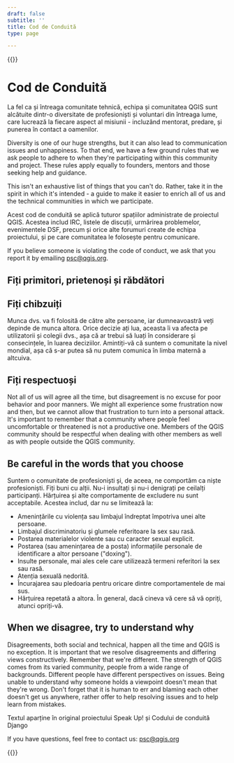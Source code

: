 ```yaml
---
draft: false
subtitle: ''
title: Cod de Conduită
type: page

---
```

{{<content-start classes="content narrow" >}}
# Cod de Conduită
La fel ca și întreaga comunitate tehnică, echipa și comunitatea QGIS sunt alcătuite dintr-o diversitate de profesioniști și voluntari din întreaga lume, care lucrează la fiecare aspect al misiunii - incluzând mentorat, predare, și punerea în contact a oamenilor.

Diversity is one of our huge strengths, but it can also lead to communication issues and unhappiness. To that end, we have a few ground rules that we ask people to adhere to when they're participating within this community and project. These rules apply equally to founders, mentors and those seeking help and guidance.

This isn't an exhaustive list of things that you can't do. Rather, take it in the spirit in which it's intended - a guide to make it easier to enrich all of us and the technical communities in which we participate.

Acest cod de conduită se aplică tuturor spațiilor administrate de proiectul QGIS. Acestea includ IRC, listele de discuții, urmărirea problemelor, evenimentele DSF, precum și orice alte forumuri create de echipa proiectului, și pe care comunitatea le folosește pentru comunicare.

If you believe someone is violating the code of conduct, we ask that you report it by emailing [psc@qgis.org](mailto:psc%40qgis.org).
## Fiți primitori, prietenoși și răbdători
## Fiți chibzuiți
Munca dvs. va fi folosită de către alte persoane, iar dumneavoastră veți depinde de munca altora. Orice decizie ați lua, aceasta îi va afecta pe utilizatorii și colegii dvs., așa că ar trebui să luați în considerare și consecințele, în luarea deciziilor. Amintiți-vă că suntem o comunitate la nivel mondial, așa că s-ar putea să nu putem comunica în limba maternă a altcuiva.
## Fiți respectuoși
Not all of us will agree all the time, but disagreement is no excuse for poor behavior and poor manners. We might all experience some frustration now and then, but we cannot allow that frustration to turn into a personal attack. It's important to remember that a community where people feel uncomfortable or threatened is not a productive one. Members of the QGIS community should be respectful when dealing with other members as well as with people outside the QGIS community.
## Be careful in the words that you choose
Suntem o comunitate de profesioniști și, de aceea, ne comportăm ca niște profesioniști. Fiți buni cu alții. Nu-i insultați și nu-i denigrați pe ceilalți participanți. Hărțuirea și alte comportamente de excludere nu sunt acceptabile. Acestea includ, dar nu se limitează la:
- Amenințările cu violența sau limbajul îndreptat împotriva unei alte persoane.
- Limbajul discriminatoriu și glumele referitoare la sex sau rasă.
- Postarea materialelor violente sau cu caracter sexual explicit.
- Postarea (sau amenințarea de a posta) informațiile personale de identificare a altor persoane ("doxing").
- Insulte personale, mai ales cele care utilizează termeni referitori la sex sau rasă.
- Atenția sexuală nedorită.
- Încurajarea sau pledoaria pentru oricare dintre comportamentele de mai sus.
- Hărțuirea repetată a altora. În general, dacă cineva vă cere să vă opriți, atunci opriți-vă.

## When we disagree, try to understand why
Disagreements, both social and technical, happen all the time and QGIS is no exception. It is important that we resolve disagreements and differing views constructively. Remember that we're different. The strength of QGIS comes from its varied community, people from a wide range of backgrounds. Different people have different perspectives on issues. Being unable to understand why someone holds a viewpoint doesn't mean that they're wrong. Don't forget that it is human to err and blaming each other doesn't get us anywhere, rather offer to help resolving issues and to help learn from mistakes.

Textul aparține în original proiectului Speak Up! și Codului de conduită Django

If you have questions, feel free to contact us: [psc@qgis.org](mailto:psc%40qgis.org)

{{<content-end >}}

